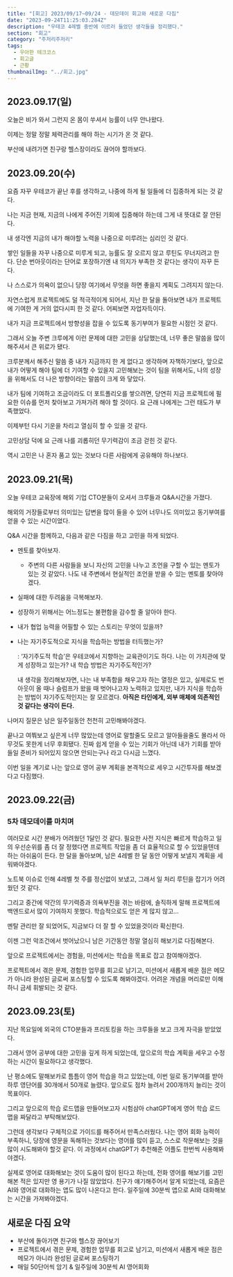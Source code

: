 ```yaml
---
title: "[회고] 2023/09/17~09/24 - 데모데이 회고와 새로운 다짐"
date: "2023-09-24T11:25:03.284Z"
description: "우테코 4레벨 중반에 이르러 들었던 생각들을 정리했다."
section: "회고" 
category: "주저리주저리"
tags:
  - 우아한 테크코스
  - 회고글
  - 근황
thumbnailImg: "../회고.jpg"
---
```



## 2023.09.17(일)

오늘은 비가 와서 그런지 온 몸이 쑤셔서 능률이 너무 안나왔다.

이제는 정말 정말 체력관리를 해야 하는 시기가 온 것 같다.

부산에 내려가면 친구랑 헬스장이라도 끊어야 할까보다.


## 2023.09.20(수)

요즘 자꾸 우테코가 끝난 후를 생각하고, 나중에 하게 될 일들에 더 집중하게 되는 것 같다. 

나는 지금 현재, 지금의 나에게 주어진 기회에 집중해야 하는데 그게 내 뜻대로 잘 안된다.

내 생각엔 지금의 내가 해야할 노력을 나중으로 미루려는 심리인 것 같다.

쌓인 일들을 자꾸 나중으로 미루게 되고, 능률도 잘 오르지 않고 루틴도 무너지려고 한다. 단순 번아웃이라는 단어로 포장하기엔 내 의지가 부족한 것 같다는 생각이 자꾸 든다.

나 스스로가 의욕이 없으니 당장 여기에서 무엇을 하면 좋을지 계획도 그려지지 않는다.

자연스럽게 프로젝트에도 덜 적극적이게 되어서, 지난 한 달을 돌아보면 내가 프로젝트에 기여한 게 거의 없다시피 한 것 같다. 어찌보면 자업자득이다.

내가 지금 프로젝트에서 방향성을 잡을 수 있도록 동기부여가 필요한 시점인 것 같다. 

그래서 오늘 주변 크루에게 이런 문제에 대한 고민을 상담했는데, 너무 좋은 말씀을 많이 해주셔서 큰 위로가 됐다.

크루분께서 해주신 말씀 중 내가 지금까지 한 게 없다고 생각하며 자책하기보다, 앞으로 내가 어떻게 해야 팀에 더 기여할 수 있을지 고민해보는 것이 팀을 위해서도, 나의 성장을 위해서도 더 나은 방향이라는 말씀이 크게 와 닿았다.

내가 팀에 기여하고 조금이라도 더 포트폴리오를 쌓으려면, 당연히 지금 프로젝트에 필요한 이슈를 먼저 찾아보고 가져가려 해야 할 것이다. 요 근래 나에게는 그런 태도가 부족했었다.

이제부턴 다시 기운을 차리고 열심히 할 수 있을 것 같다.

고민상담 덕에 요 근래 나를 괴롭히던 무기력감이 조금 걷힌 것 같다.

역시 고민은 나 혼자 품고 있는 것보다 다른 사람에게 공유해야 하나보다.

## 2023.09.21(목)

오늘 우테코 교육장에 해외 기업 CTO분들이 오셔서 크루들과 Q&A시간을 가졌다.

해외의 거장들로부터 의미있는 답변을 많이 들을 수 있어 너무나도 의미있고 동기부여를 얻을 수 있는 시간이었다.

Q&A 시간을 함께하고, 다음과 같은 다짐을 하고 고민을 하게 되었다.

- 멘토를 찾아보자.
    - 주변의 다른 사람들을 보니 자신의 고민을 나누고 조언을 구할 수 있는 멘토가 있는 것 같았다. 나도 내 주변에서 현실적인 조언을 받을 수 있는 멘토를 찾아야겠다.
- 실패에 대한 두려움을 극복해보자.
- 성장하기 위해서는 어느정도는 불편함을 감수할 줄 알아야 한다.
- 내가 협업 능력을 어필할 수 있는 스토리는 무엇이 있을까?
- 나는 자기주도적으로 지식을 학습하는 방법을 터득했는가?
    
    : ‘자기주도적 학습’은 우테코에서 지향하는 교육관이기도 하다. 나는 이 가치관에 맞게 성장하고 있는가? 내 학습 방법은 자기주도적인가?
    
    내 생각을 정리해보자면, 나는 내 부족함을 채우고자 하는 열정은 있고, 실제로도 번아웃이 올 때나 슬럼프가 왔을 때 벗어나고자 노력하고 있지만, 내가 지식을 학습하는 방법이 자기주도적인지는 잘 모르겠다. **아직은 타인에게, 외부 매체에 의존적인 것 같다는 생각이 든다.**
    
나머지 질문은 남은 일주일동안 천천히 고민해봐야겠다.

끝나고 여쭤보고 싶은게 너무 많았는데 영어로 말할줄도 모르고 알아들을줄도 몰라서 아무것도 못한게 너무 후회됐다.
진짜 쉽게 얻을 수 있는 기회가 아닌데 내가 기회를 받아들일 준비가 되어있지 않으면 안되는구나 라고 다시금 느꼈다.

이번 일을 계기로 나는 앞으로 영어 공부 계획을 본격적으로 세우고 시간투자를 해보겠다고 다짐했다.

## 2023.09.22(금)
### 5차 데모데이를 마치며

여러모로 시간 분배가 어려웠던 1달인 것 같다. 필요한 사전 지식은 빠르게 학습하고 일의 우선순위를 좀 더 잘 정했다면 프로젝트 작업을 좀 더 효율적으로 할 수 있었을텐데 하는 아쉬움이 든다. 한 달을 돌아보며, 남은 4레벨 한 달 동안 어떻게 보낼지 계획을 세워봐야겠다.

노트북 이슈로 인해 4레벨 첫 주를 정신없이 보냈고, 그래서 일 처리 루틴을 잡기가 어려웠던 것 같다.

그리고 중간에 약간의 무기력증과 의욕부진을 겪는 바람에, 솔직하게 말해 프로젝트에 백엔드로서 많이 기여하지 못했다. 학습적으로도 얻은 게 많지 않고…

멘탈 관리만 잘 되었어도, 지금보다 더 잘 할 수 있었을것이라 확신한다.

이젠 그런 악조건에서 벗어났으니 남은 기간동안 정말 열심히 해보기로 다짐해본다.

앞으로 프로젝트에서는 경험을, 미션에서는 학습을 목표로 잡고 참여해야겠다.

프로젝트에서 겪은 문제, 경험한 업무를 회고로 남기고, 미션에서 새롭게 배운 점은 메모가 아니라 완성된 글로써 포스팅할 수 있도록 해봐야겠다. 어려운 개념을 머리로만 이해하니 금세 휘발되는 것 같다.

## 2023.09.23(토)
지난 목요일에 외국의 CTO분들과 프리토킹을 하는 크루들을 보고 크게 자극을 받았었다.

그래서 영어 공부에 대한 고민을 깊게 하게 되었는데, 앞으로의 학습 계획을 세우고 수정하는 시간이 필요하다고 생각했다.

난 평소에도 말해보카로 틈틈이 영어 학습을 하고 있었는데, 이번 일로 동기부여를 받아 하루 영단어를 30개에서 50개로 늘렸다. 앞으로도 점차 늘려서 200개까지 늘리는 것이 목표이다.

그리고 앞으로의 학습 로드맵을 만들어보고자 시험삼아 chatGPT에게 영어 학습 로드맵을 짜달라고 부탁해보았다.

그런데 생각보다 구체적으로 가이드를 해주어서 만족스러웠다. 나는 영어 회화 능력이 부족하니, 당장에 영문을 독해하는 것보다는 영어를 많이 듣고, 스스로 작문해보는 것을 많이 시도해봐야 할것 같다. 이 과정에서 chatGPT가 추천해준 어플도 한번씩 사용해봐야겠다.

실제로 영어로 대화해보는 것이 도움이 많이 된다고 하는데, 전화 영어를 해보기를 고민해본 적은 있지만 영 용기가 나질 않았었다. 친구가 얘기해주어서 알게 되었는데, 요즘은 AI와 영어로 대화하는 앱도 많이 나온다고 한다. 일주일에 30분씩 앱으로 AI와 대화해보는 시간을 가져봐야겠다.

## 새로운 다짐 요약
- 부산에 돌아가면 친구와 헬스장 끊어보기 
- 프로젝트에서 겪은 문제, 경험한 업무를 회고로 남기고, 미션에서 새롭게 배운 점은 메모가 아니라 완성된 글로써 포스팅하기
- 매일 50단어씩 암기 & 일주일에 30분씩 AI 영어회화 
